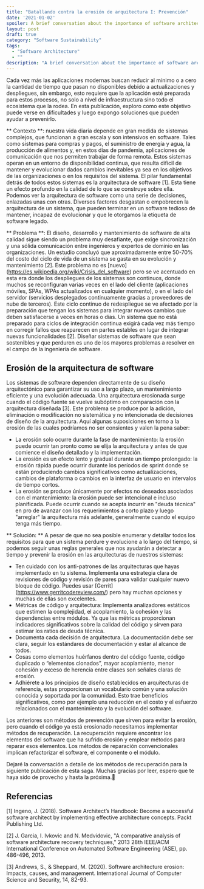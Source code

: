 ```yaml
---
title: "Batallando contra la erosión de arquitectura I: Prevención"
date: '2021-01-02'
spoiler: A brief conversation about the importance of software architecture in modern applications.
layout: post
draft: true
category: "Software Sustainability"
tags:
  - "Software Architecture"
  - ""
description: "A brief conversation about the importance of software architecture in modern applications"
---
```


Cada vez más las aplicaciones modernas buscan reducir al mínimo o a cero la cantidad de tiempo que pasan no disponibles debido a actualizaciones y despliegues, sin embargo, esto requiere que la aplicación esté preparada para estos procesos, no solo a nivel de infraestructura sino todo el ecosistema que la rodea. En esta publicación, exploro como este objetivo puede verse en dificultades y luego expongo soluciones que pueden ayudar a prevenirlo.

** Contexto **: nuestra vida diaria depende en gran medida de sistemas complejos, que funcionan a gran escala y son intensivos en software. Tales como sistemas para compras y pagos, el suministro de energía y agua, la producción de alimentos y, en estos días de pandemia, aplicaciones de comunicación que nos permiten trabajar de forma remota. Estos sistemas operan en un entorno de disponibilidad continua, que resulta difícil de mantener y evolucionar dados cambios inevitables ya sea en los objetivos de las organizaciones o en los requisitos del sistema. El pilar fundamental detrás de todos estos sistemas es la arquitectura de software [1]. Esta tiene un efecto profundo en la calidad de lo que se construye sobre ella. Podemos ver la arquitectura de software como una serie de decisiones, enlazadas unas con otras. Diversos factores desgastan o empobrecen la arquitectura de un sistema, que pueden terminar en un software tedioso de mantener, incapaz de evolucionar y que le otorgamos la etiqueta de software legado.

** Problema **: El diseño, desarrollo y mantenimiento de software de alta calidad sigue siendo un problema muy desafiante, que exige sincronización y una sólida comunicación entre ingenieros y expertos de dominio en las organizaciones. Un estudio concluyó que aproximadamente entre 50-70% del costo del ciclo de vida de un sistema se gasta en su evolución y mantenimiento [2]. Este problema no es [nuevo] (https://es.wikipedia.org/wiki/Crisis_del_software) pero se ve acentuado en esta era donde los despliegues de los sistemas son continuos, donde muchos se reconfiguran varias veces en el lado del cliente (aplicaciones móviles, SPAs, WPAs actualizados en cualquier momento), o en el lado del servidor (servicios desplegados continuamente gracias a proveedores de nube de terceros). Este ciclo continuo de redespliegue se ve afectado por la preparación que tengan los sistemas para integrar nuevos cambios que deben satisfacerse a veces en horas o días. Un sistema que no está preparado para ciclos de integración continua exigirá cada vez más tiempo en corregir fallos que reaparecen en partes estables en lugar de integrar nuevas funcionalidades [2]. Diseñar sistemas de software que sean sostenibles y que perduren es uno de los mayores problemas a resolver en el campo de la ingeniería de software.

## Erosión de la arquitectura de software

Los sistemas de software dependen directamente de su diseño arquitectónico para garantizar su uso a largo plazo, un mantenimiento eficiente y una evolución adecuada. Una arquitectura erosionada surge cuando el código fuente se vuelve subóptimo en comparación con la arquitectura diseñada [3]. Este problema se produce por la adición, eliminación o modificación no sistemática y no intencionada de decisiones de diseño de la arquitectura. Aquí algunas suposiciones en torno a la erosión de las cuales podríamos no ser consientes y valen la pena saber:

- La erosión solo ocurre durante la fase de mantenimiento: la erosión puede ocurrir tan pronto como se elija la arquitectura y antes de que comience el diseño detallado y la implementación.
- La erosión es un efecto lento y gradual durante un tiempo prolongado: la erosión rápida puede ocurrir durante los períodos de sprint donde se están produciendo cambios significativos como actualizaciones, cambios de plataforma o cambios en la interfaz de usuario en intervalos de tiempo cortos.
- La erosión se produce únicamente por efectos no deseados asociados con el mantenimiento: la erosión puede ser intencional e incluso planificada. Puede ocurrir cuando se acepta incurrir en "deuda técnica" en pro de avanzar con los requerimientos a corto plazo y luego "arreglar" la arquitectura más adelante, generalmente cuando el equipo tenga más tiempo.

** Solución: ** A pesar de que no sea posible enumerar y detallar todos los requisitos para que un sistema perdure y evolucione a lo largo del tiempo, si podemos seguir unas reglas generales que nos ayudarán a detectar a tiempo y prevenir la erosión en las arquitecturas de nuestros sistemas:

- Ten cuidado con los anti-patrones de las arquitecturas que hayas implementado en tu sistema. Implementa una estrategia clara de revisiones de código y revisión de pares para validar cualquier nuevo bloque de código. Puedes usar [Gerrit] (https://www.gerritcodereview.com/) pero hay muchas opciones y muchas de ellas son excelentes.
- Métricas de código y arquitectura: Implementa analizadores estáticos que estimen la complejidad, el acoplamiento, la cohesión y las dependencias entre módulos. Ya que las métricas proporcionan indicadores significativos sobre la calidad del código y sirven para estimar los ratios de deuda técnica.
- Documenta cada decisión de arquitectura. La documentación debe ser clara, seguir los estándares de documentación y estar al alcance de todos.
- Cosas como elementos huérfanos dentro del código fuente, código duplicado o “elementos clonados”, mayor acoplamiento, menor cohesión y exceso de herencia entre clases son señales claras de erosión.
- Adhiérete a los principios de diseño establecidos en arquitecturas de referencia, estas proporcionan un vocabulario común y una solución conocida y soportada por la comunidad. Esto trae beneficios significativos, como por ejemplo una reducción en el costo y el esfuerzo relacionados con el mantenimiento y la evolución del software.

Los anteriores son métodos de prevención que sirven para evitar la erosión, pero cuando el código ya está erosionado necesitamos implementar métodos de recuperación. La recuperación requiere encontrar los elementos del software que ha sufrido erosión y emplear métodos para reparar esos elementos. Los métodos de reparación convencionales implican refactorizar el software, el componente o el módulo.

Dejaré la conversación a detalle de los métodos de recuperación para la siguiente publicación de esta saga. Muchas gracias por leer, espero que te haya sido de provecho y hasta la próxima.👋

## Referencias
[1] Ingeno, J. (2018). Software Architect’s Handbook: Become a successful software architect by implementing effective architecture concepts. Packt Publishing Ltd.

[2] J. Garcia, I. Ivkovic and N. Medvidovic, "A comparative analysis of software architecture recovery techniques," 2013 28th IEEE/ACM International Conference on Automated Software Engineering (ASE), pp. 486-496, 2013.

[3] Andrews, S., & Sheppard, M. (2020). Software architecture erosion: Impacts, causes, and management. International Journal of Computer Science and Security, 14, 82-93.
